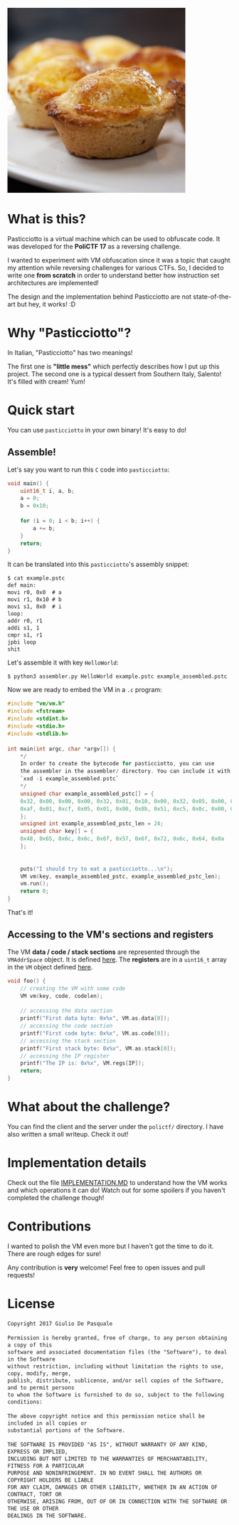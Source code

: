 ![Pasticciotto]

# What is this?
Pasticciotto is a virtual machine which can be used to obfuscate code. It was developed for the **PoliCTF 17** as a reversing challenge.

I wanted to experiment with VM obfuscation since it was a topic that caught my attention while reversing challenges for various CTFs. So, I decided to write one **from scratch** in order to understand better how instruction set architectures are implemented! 

The design and the implementation behind Pasticciotto are not state-of-the-art but hey, it works! :D

# Why "Pasticciotto"?
In Italian, "Pasticciotto" has two meanings! 

The first one is **"little mess"** which perfectly describes how I put up this project. The second one is a typical dessert from Southern Italy, Salento! It's filled with cream! Yum!

# Quick start

You can use `pasticciotto` in your own binary! It's easy to do!

## Assemble!
Let's say you want to run this `C` code into `pasticciotto`:
```c
void main() {
    uint16_t i, a, b;
    a = 0;
    b = 0x10;

    for (i = 0; i < b; i++) {
        a += b;
    }
    return;
}
```

It can be translated into this `pasticciotto`'s assembly snippet:
```
$ cat example.pstc
def main:
movi r0, 0x0  # a
movi r1, 0x10 # b
movi s1, 0x0  # i
loop:
addr r0, r1
addi s1, 1
cmpr s1, r1
jpbi loop
shit
```
Let's assemble it with key `HelloWorld`:
```
$ python3 assembler.py HelloWorld example.pstc example_assembled.pstc
```

Now we are ready to embed the VM in a `.c` program:
```c++
#include "vm/vm.h"
#include <fstream>
#include <stdint.h>
#include <stdio.h>
#include <stdlib.h>

int main(int argc, char *argv[]) {
    */
    In order to create the bytecode for pasticciotto, you can use
    the assembler in the assembler/ directory. You can include it with
    `xxd -i example_assembled.pstc`
    */
    unsigned char example_assembled_pstc[] = {
    0x32, 0x00, 0x00, 0x00, 0x32, 0x01, 0x10, 0x00, 0x32, 0x05, 0x00, 0x00,
    0xaf, 0x01, 0xcf, 0x05, 0x01, 0x00, 0x8b, 0x51, 0xc5, 0x0c, 0x00, 0x0c
    };
    unsigned int example_assembled_pstc_len = 24;
    unsigned char key[] = {
    0x48, 0x65, 0x6c, 0x6c, 0x6f, 0x57, 0x6f, 0x72, 0x6c, 0x64, 0x0a
    };


    puts("I should try to eat a pasticciotto...\n");
    VM vm(key, example_assembled_pstc, example_assembled_pstc_len);
    vm.run();
    return 0;
}
```
That's it!

## Accessing to the VM's sections and registers

The VM **data / code / stack sections** are represented through the `VMAddrSpace` object. It is defined [here](vm/vmas.h). The **registers** are in a `uint16_t` array in the `VM` object defined [here](vm/vm.h).

```c++
void foo() {
    // creating the VM with some code
    VM vm(key, code, codelen);

    // accessing the data section
    printf("First data byte: 0x%x", VM.as.data[0]);
    // accessing the code section
    printf("First code byte: 0x%x", VM.as.code[0]);    
    // accessing the stack section
    printf("First stack byte: 0x%x", VM.as.stack[0]);
    // accessing the IP register
    printf("The IP is: 0x%x", VM.regs[IP]);
    return;
}
```


# What about the challenge?
You can find the client and the server under the `polictf/` directory. I have also written a small writeup. Check it out!

# Implementation details
Check out the file [IMPLEMENTATION.MD](IMPL) to understand how the VM works and which operations it can do! Watch out for some spoilers if you haven't completed the challenge though!

# Contributions

I wanted to polish the VM even more but I haven't got the time to do it. There are rough edges for sure!

Any contribution is **very** welcome! Feel free to open issues and pull requests!

# License
```
Copyright 2017 Giulio De Pasquale

Permission is hereby granted, free of charge, to any person obtaining a copy of this 
software and associated documentation files (the "Software"), to deal in the Software 
without restriction, including without limitation the rights to use, copy, modify, merge, 
publish, distribute, sublicense, and/or sell copies of the Software, and to permit persons 
to whom the Software is furnished to do so, subject to the following conditions:

The above copyright notice and this permission notice shall be included in all copies or 
substantial portions of the Software.

THE SOFTWARE IS PROVIDED "AS IS", WITHOUT WARRANTY OF ANY KIND, EXPRESS OR IMPLIED, 
INCLUDING BUT NOT LIMITED TO THE WARRANTIES OF MERCHANTABILITY, FITNESS FOR A PARTICULAR 
PURPOSE AND NONINFRINGEMENT. IN NO EVENT SHALL THE AUTHORS OR COPYRIGHT HOLDERS BE LIABLE 
FOR ANY CLAIM, DAMAGES OR OTHER LIABILITY, WHETHER IN AN ACTION OF CONTRACT, TORT OR 
OTHERWISE, ARISING FROM, OUT OF OR IN CONNECTION WITH THE SOFTWARE OR THE USE OR OTHER 
DEALINGS IN THE SOFTWARE.
```
[Pasticciotto]: ./res/pasticciotto.png
[IMPL]: ./IMPLEMENTATION.md